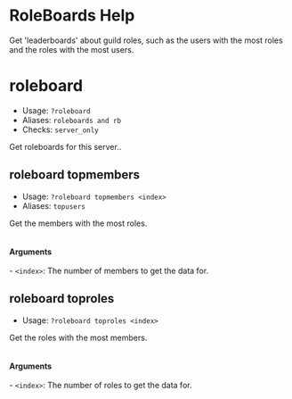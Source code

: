 # RoleBoards Help

Get 'leaderboards' about guild roles, such as the users with the most roles<br/>and the roles with the most users.

# roleboard
 - Usage: `?roleboard `
 - Aliases: `roleboards and rb`
 - Checks: `server_only`

Get roleboards for this server..

## roleboard topmembers
 - Usage: `?roleboard topmembers <index> `
 - Aliases: `topusers`

Get the members with the most roles.<br/><br/>​<br/>**Arguments**<br/><br/>-   ``<index>``: The number of members to get the data for.

## roleboard toproles
 - Usage: `?roleboard toproles <index> `

Get the roles with the most members.<br/><br/>​<br/>**Arguments**<br/><br/>-   ``<index>``: The number of roles to get the data for.

